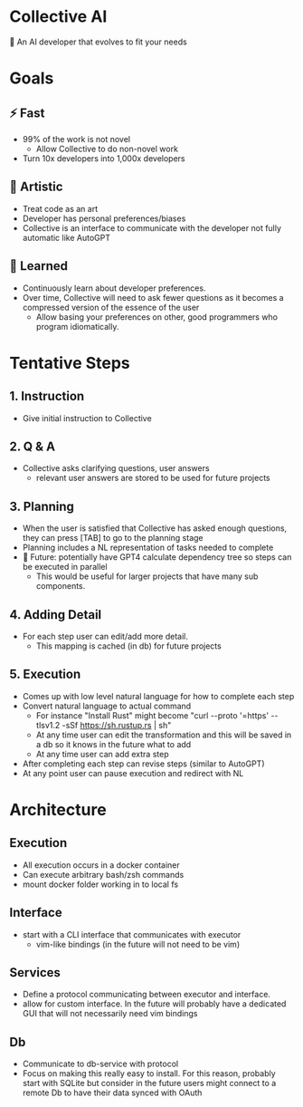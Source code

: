 # Collective AI
🦾 An AI developer that evolves to fit your needs

# Goals

## ⚡ Fast

- 99% of the work is not novel
    - Allow Collective to do non-novel work 
- Turn 10x developers into 1,000x developers

## 🎨 Artistic

- Treat code as an art
- Developer has personal preferences/biases
- Collective is an interface to communicate with the developer not fully automatic like AutoGPT

## 🧠 Learned

- Continuously learn about developer preferences.
- Over time, Collective will need to ask fewer questions as it becomes a compressed version of the essence of the user
    - Allow basing your preferences on other, good programmers who program idiomatically.

# Tentative Steps

## 1. Instruction

- Give initial instruction to Collective

## 2. Q & A

- Collective asks clarifying questions, user answers
    - relevant user answers are stored to be used for future projects

## 3. Planning

- When the user is satisfied that Collective has asked enough questions, they can press [TAB] to go to the planning stage
- Planning includes a NL representation of tasks needed to complete
- 🤔 Future: potentially have GPT4 calculate dependency tree so steps can be executed in parallel
    - This would be useful for larger projects that have many sub components.

## 4. Adding Detail

- For each step user can edit/add more detail. 
    - This mapping is cached (in db) for future projects

## 5. Execution

- Comes up with low level natural language for how to complete each step
- Convert natural language to actual command
  - For instance "Install Rust" might become "curl --proto '=https' --tlsv1.2 -sSf https://sh.rustup.rs | sh"
  - At any time user can edit the transformation and this will be saved in a db so it knows in the future what to add
  - At any time user can add extra step
- After completing each step can revise steps (similar to AutoGPT)
- At any point user can pause execution and redirect with NL

# Architecture

## Execution

- All execution occurs in a docker container
- Can execute arbitrary bash/zsh commands
- mount docker folder working in to local fs

## Interface

- start with a CLI interface that communicates with executor
    - vim-like bindings (in the future will not need to be vim)

## Services

- Define a protocol communicating between executor and interface.
- allow for custom interface. In the future will probably have a dedicated GUI that will not necessarily need vim bindings

## Db

- Communicate to db-service with protocol
- Focus on making this really easy to install. For this reason, probably start with SQLite but consider in the future users might connect to a remote Db to have their data synced with OAuth

